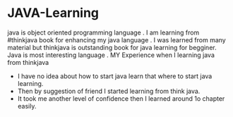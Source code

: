 # JAVA-Learning
java is object oriented programming language .
I am learning from #thinkjava book for enhancing my java language .
I was learned from many material but thinkjava is outstanding book for java learning for begginer.
Java is most interesting language .
MY Experience when I learning java from thinkjava 
- I have no idea about how to start java learn that where to start java learning.
- Then by suggestion of friend I started learning from think java.
- It took me another level of confidence then I learned around 1o chapter easily.

